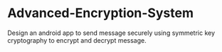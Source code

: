 # Advanced-Encryption-System
Design an android app to send message securely using symmetric key cryptography to encrypt and decrypt message.
